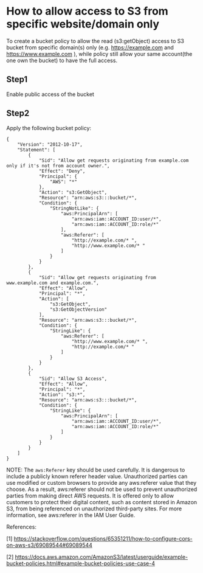 # How to allow access to S3 from specific website/domain only
To create a bucket policy to allow the read (s3:getObject) access to S3 bucket from specific domain(s) only (e.g. https://example.com  and https://www.example.com ), while policy still allow your same account(the one own the bucket) to have the full access.


## Step1
Enable public access of the bucket

## Step2
Apply the following bucket policy:
```
{
    "Version": "2012-10-17",
    "Statement": [
        {
            "Sid": "Allow get requests originating from example.com only if it's not from account owner.",
            "Effect": "Deny",
            "Principal": {
                "AWS": "*"
            },
            "Action": "s3:GetObject",
            "Resource": "arn:aws:s3:::bucket/*",
            "Condition": {
                "StringNotLike": {
                    "aws:PrincipalArn": [
                        "arn:aws:iam::ACCOUNT_ID:user/*",
                        "arn:aws:iam::ACCOUNT_ID:role/*"
                    ],
                    "aws:Referer": [
                        "http://example.com/* ",
                        "http://www.example.com/* "
                    ]
                }
            }
        },
        {
            "Sid": "Allow get requests originating from www.example.com and example.com.",
            "Effect": "Allow",
            "Principal": "*",
            "Action": [
                "s3:GetObject",
                "s3:GetObjectVersion"
            ],
            "Resource": "arn:aws:s3:::bucket/*",
            "Condition": {
                "StringLike": {
                    "aws:Referer": [
                        "http://www.example.com/* ",
                        "http://example.com/* "
                    ]
                }
            }
        },
        {
            "Sid": "Allow S3 Access",
            "Effect": "Allow",
            "Principal": "*",
            "Action": "s3:*",
            "Resource": "arn:aws:s3:::bucket/*",
            "Condition": {
                "StringLike": {
                    "aws:PrincipalArn": [
                        "arn:aws:iam::ACCOUNT_ID:user/*",
                        "arn:aws:iam::ACCOUNT_ID:role/*"
                    ]
                }
            }
        }
    ]
}
```

NOTE: The `aws:Referer` key should be used carefully. It is dangerous to include a publicly known referer header value. Unauthorized parties can use modified or custom browsers to provide any aws:referer value that they choose. As a result, aws:referer should not be used to prevent unauthorized parties from making direct AWS requests. It is offered only to allow customers to protect their digital content, such as content stored in Amazon S3, from being referenced on unauthorized third-party sites. For more information, see aws:referer in the IAM User Guide.

References:

[1] https://stackoverflow.com/questions/65351211/how-to-configure-cors-on-aws-s3/69089544#69089544

[2] https://docs.aws.amazon.com/AmazonS3/latest/userguide/example-bucket-policies.html#example-bucket-policies-use-case-4
